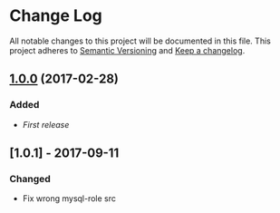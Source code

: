 ﻿# Change Log
All notable changes to this project will be documented in this file.
This project adheres to [Semantic Versioning](http://semver.org/) and [Keep a changelog](https://github.com/olivierlacan/keep-a-changelog).

## [1.0.0](https://github.com/idealista-tech/grafana-role/tree/1.0.0) (2017-02-28)
### Added
- *First release*

## [1.0.1] - 2017-09-11
### Changed
- Fix wrong mysql-role src